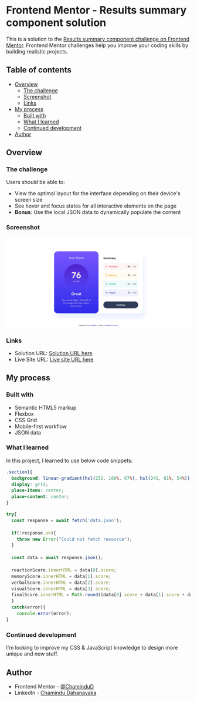 # Frontend Mentor - Results summary component solution

This is a solution to the [Results summary component challenge on Frontend Mentor](https://www.frontendmentor.io/challenges/results-summary-component-CE_K6s0maV). Frontend Mentor challenges help you improve your coding skills by building realistic projects. 

## Table of contents

- [Overview](#overview)
  - [The challenge](#the-challenge)
  - [Screenshot](#screenshot)
  - [Links](#links)
- [My process](#my-process)
  - [Built with](#built-with)
  - [What I learned](#what-i-learned)
  - [Continued development](#continued-development)
- [Author](#author)

## Overview

### The challenge

Users should be able to:

- View the optimal layout for the interface depending on their device's screen size
- See hover and focus states for all interactive elements on the page
- **Bonus**: Use the local JSON data to dynamically populate the content

### Screenshot

![](./screenshot.jpeg)

### Links

- Solution URL: [Solution URL here](https://www.frontendmentor.io/solutions/responsive-results-summary-component-using-json-data-_zJBr7x3bS)
- Live Site URL: [Live site URL here](https://chamindud.github.io/Results-summary-component/)

## My process

### Built with

- Semantic HTML5 markup
- Flexbox
- CSS Grid
- Mobile-first workflow
- JSON data

### What I learned

In this project, I learned to use below code snippets:

```css
.section1{
  background: linear-gradient(hsl(252, 100%, 67%), hsl(241, 81%, 54%));
  display: grid;
  place-items: center;
  place-content: center;
}
```
```js
try{
  const response = await fetch('data.json');

  if(!response.ok){
    throw new Error("Could not fetch resource");
  }

  const data = await response.json();
        
  reactionScore.innerHTML = data[0].score;
  memoryScore.innerHTML = data[1].score;
  verbalScore.innerHTML = data[2].score;
  visualScore.innerHTML = data[3].score;
  finalScore.innerHTML = Math.round((data[0].score + data[1].score + data[2].score + data[3].score)/4);
  }
  catch(error){
    console.error(error);
}
```

### Continued development

I'm looking to improve my CSS & JavaScript knowledge to design more unique and new stuff.

## Author

- Frontend Mentor - [@ChaminduD](https://www.frontendmentor.io/profile/ChaminduD)
- LinkedIn - [Chamindu Dahanayaka](https://www.linkedin.com/in/chamindudahanayaka/)